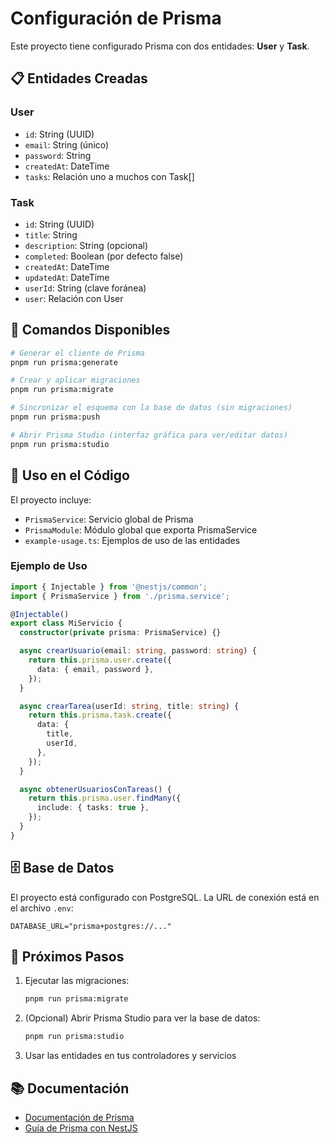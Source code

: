 # Configuración de Prisma

Este proyecto tiene configurado Prisma con dos entidades: **User** y **Task**.

## 📋 Entidades Creadas

### User
- `id`: String (UUID)
- `email`: String (único)
- `password`: String
- `createdAt`: DateTime
- `tasks`: Relación uno a muchos con Task[]

### Task
- `id`: String (UUID)
- `title`: String
- `description`: String (opcional)
- `completed`: Boolean (por defecto false)
- `createdAt`: DateTime
- `updatedAt`: DateTime
- `userId`: String (clave foránea)
- `user`: Relación con User

## 🚀 Comandos Disponibles

```bash
# Generar el cliente de Prisma
pnpm run prisma:generate

# Crear y aplicar migraciones
pnpm run prisma:migrate

# Sincronizar el esquema con la base de datos (sin migraciones)
pnpm run prisma:push

# Abrir Prisma Studio (interfaz gráfica para ver/editar datos)
pnpm run prisma:studio
```

## 📝 Uso en el Código

El proyecto incluye:
- `PrismaService`: Servicio global de Prisma
- `PrismaModule`: Módulo global que exporta PrismaService
- `example-usage.ts`: Ejemplos de uso de las entidades

### Ejemplo de Uso

```typescript
import { Injectable } from '@nestjs/common';
import { PrismaService } from './prisma.service';

@Injectable()
export class MiServicio {
  constructor(private prisma: PrismaService) {}

  async crearUsuario(email: string, password: string) {
    return this.prisma.user.create({
      data: { email, password },
    });
  }

  async crearTarea(userId: string, title: string) {
    return this.prisma.task.create({
      data: {
        title,
        userId,
      },
    });
  }

  async obtenerUsuariosConTareas() {
    return this.prisma.user.findMany({
      include: { tasks: true },
    });
  }
}
```

## 🗄️ Base de Datos

El proyecto está configurado con PostgreSQL. La URL de conexión está en el archivo `.env`:

```
DATABASE_URL="prisma+postgres://..."
```

## 🔄 Próximos Pasos

1. Ejecutar las migraciones:
   ```bash
   pnpm run prisma:migrate
   ```

2. (Opcional) Abrir Prisma Studio para ver la base de datos:
   ```bash
   pnpm run prisma:studio
   ```

3. Usar las entidades en tus controladores y servicios

## 📚 Documentación

- [Documentación de Prisma](https://www.prisma.io/docs)
- [Guía de Prisma con NestJS](https://docs.nestjs.com/recipes/prisma)

